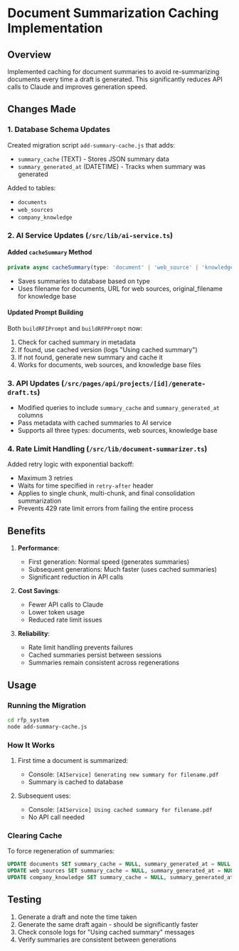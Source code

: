 # Document Summarization Caching Implementation

## Overview
Implemented caching for document summaries to avoid re-summarizing documents every time a draft is generated. This significantly reduces API calls to Claude and improves generation speed.

## Changes Made

### 1. Database Schema Updates
Created migration script `add-summary-cache.js` that adds:
- `summary_cache` (TEXT) - Stores JSON summary data
- `summary_generated_at` (DATETIME) - Tracks when summary was generated

Added to tables:
- `documents`
- `web_sources`
- `company_knowledge`

### 2. AI Service Updates (`/src/lib/ai-service.ts`)

#### Added `cacheSummary` Method
```typescript
private async cacheSummary(type: 'document' | 'web_source' | 'knowledge', identifier: string, summary: DocumentSummary)
```
- Saves summaries to database based on type
- Uses filename for documents, URL for web sources, original_filename for knowledge base

#### Updated Prompt Building
Both `buildRFIPrompt` and `buildRFPPrompt` now:
1. Check for cached summary in metadata
2. If found, use cached version (logs "Using cached summary")
3. If not found, generate new summary and cache it
4. Works for documents, web sources, and knowledge base files

### 3. API Updates (`/src/pages/api/projects/[id]/generate-draft.ts`)
- Modified queries to include `summary_cache` and `summary_generated_at` columns
- Pass metadata with cached summaries to AI service
- Supports all three types: documents, web sources, knowledge base

### 4. Rate Limit Handling (`/src/lib/document-summarizer.ts`)
Added retry logic with exponential backoff:
- Maximum 3 retries
- Waits for time specified in `retry-after` header
- Applies to single chunk, multi-chunk, and final consolidation summarization
- Prevents 429 rate limit errors from failing the entire process

## Benefits

1. **Performance**: 
   - First generation: Normal speed (generates summaries)
   - Subsequent generations: Much faster (uses cached summaries)
   - Significant reduction in API calls

2. **Cost Savings**:
   - Fewer API calls to Claude
   - Lower token usage
   - Reduced rate limit issues

3. **Reliability**:
   - Rate limit handling prevents failures
   - Cached summaries persist between sessions
   - Summaries remain consistent across regenerations

## Usage

### Running the Migration
```bash
cd rfp_system
node add-summary-cache.js
```

### How It Works
1. First time a document is summarized:
   - Console: `[AIService] Generating new summary for filename.pdf`
   - Summary is cached to database

2. Subsequent uses:
   - Console: `[AIService] Using cached summary for filename.pdf`
   - No API call needed

### Clearing Cache
To force regeneration of summaries:
```sql
UPDATE documents SET summary_cache = NULL, summary_generated_at = NULL;
UPDATE web_sources SET summary_cache = NULL, summary_generated_at = NULL;
UPDATE company_knowledge SET summary_cache = NULL, summary_generated_at = NULL;
```

## Testing
1. Generate a draft and note the time taken
2. Generate the same draft again - should be significantly faster
3. Check console logs for "Using cached summary" messages
4. Verify summaries are consistent between generations